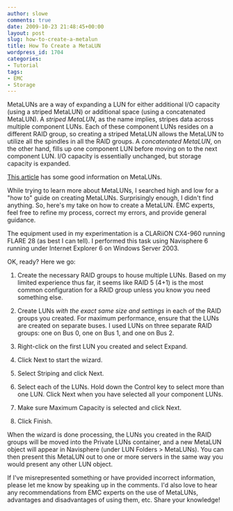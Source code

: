```yaml
---
author: slowe
comments: true
date: 2009-10-23 21:48:45+00:00
layout: post
slug: how-to-create-a-metalun
title: How To Create a MetaLUN
wordpress_id: 1704
categories:
- Tutorial
tags:
- EMC
- Storage
---
```


MetaLUNs are a way of expanding a LUN for either additional I/O capacity (using a striped MetaLUN) or additional space (using a concatenated MetaLUN). A _striped MetaLUN_, as the name implies, stripes data across multiple component LUNs. Each of these component LUNs resides on a different RAID group, so creating a striped MetaLUN allows the MetaLUN to utilize all the spindles in all the RAID groups. A _concatenated MetaLUN_, on the other hand, fills up one component LUN before moving on to the next component LUN. I/O capacity is essentially unchanged, but storage capacity is expanded.

[This article](http://www.emcstorageinfo.com/2008/03/type-and-benefits-of-meta-lun.html) has some good information on MetaLUNs.

While trying to learn more about MetaLUNs, I searched high and low for a "how to" guide on creating MetaLUNs. Surprisingly enough, I didn't find anything. So, here's my take on how to create a MetaLUN. EMC experts, feel free to refine my process, correct my errors, and provide general guidance.

The equipment used in my experimentation is a CLARiiON CX4-960 running FLARE 28 (as best I can tell). I performed this task using Navisphere 6 running under Internet Explorer 6 on Windows Server 2003.

OK, ready? Here we go:

1. Create the necessary RAID groups to house multiple LUNs. Based on my limited experience thus far, it seems like RAID 5 (4+1) is the most common configuration for a RAID group unless you know you need something else.

2. Create LUNs _with the exact same size and settings_ in each of the RAID groups you created. For maximum performance, ensure that the LUNs are created on separate buses. I used LUNs on three separate RAID groups: one on Bus 0, one on Bus 1, and one on Bus 2.

3. Right-click on the first LUN you created and select Expand.

4. Click Next to start the wizard.

5. Select Striping and click Next.

6. Select each of the LUNs. Hold down the Control key to select more than one LUN. Click Next when you have selected all your component LUNs.

7. Make sure Maximum Capacity is selected and click Next.

8. Click Finish.

When the wizard is done processing, the LUNs you created in the RAID groups will be moved into the Private LUNs container, and a new MetaLUN object will appear in Navisphere (under LUN Folders > MetaLUNs). You can then present this MetaLUN out to one or more servers in the same way you would present any other LUN object.

If I've misrepresented something or have provided incorrect information, please let me know by speaking up in the comments. I'd also love to hear any recommendations from EMC experts on the use of MetaLUNs, advantages and disadvantages of using them, etc. Share your knowledge!
